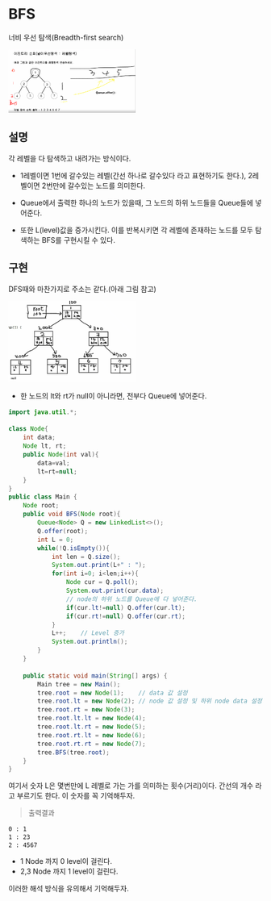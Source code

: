 # BFS
너비 우선 탐색(Breadth-first search)

<img src ="https://github.com/steadykyu/TIL/blob/master/Algorithm/%EC%9E%90%EB%B0%94%EC%95%8C%EA%B3%A0%EB%A6%AC%EC%A6%98_%EC%9D%B8%ED%94%84%EB%9F%B0/7.%20Recursive%2C%20Tree%2C%20Graph(DFS%2C%20BFS%20%EA%B8%B0%EC%B4%88)/img/7_7_1.png" width="50%" height="50%">

## 설명

각 레벨을 다 탐색하고 내려가는 방식이다.

- 1레벨이면 1번에 갈수있는 레벨(간선 하나로 갈수있다 라고 표현하기도 한다.), 2레벨이면 2번만에 갈수있는 노드를 의미한다.

+ Queue에서 출력한 하나의 노드가 있을때, 그 노드의 하위 노드들을 Queue들에 넣어준다.

+ 또한 L(level)값을 증가시킨다. 이를 반복시키면 각 레벨에 존재하는 노드를 모두 탐색하는 BFS를 구현시킬 수 있다.

## 구현

DFS때와 마찬가지로 주소는 같다.(아래 그림 참고)

<img src ="https://github.com/steadykyu/TIL/blob/master/Algorithm/%EC%9E%90%EB%B0%94%EC%95%8C%EA%B3%A0%EB%A6%AC%EC%A6%98_%EC%9D%B8%ED%94%84%EB%9F%B0/7.%20Recursive%2C%20Tree%2C%20Graph(DFS%2C%20BFS%20%EA%B8%B0%EC%B4%88)/img/7_5_2.png" width="50%" height="50%">

+ 한 노드의 lt와 rt가 null이 아니라면, 전부다 Queue에 넣어준다.

```java
import java.util.*;

class Node{
    int data;
    Node lt, rt;
    public Node(int val){
        data=val;
        lt=rt=null;
    }
}
public class Main {
    Node root;
    public void BFS(Node root){
        Queue<Node> Q = new LinkedList<>();
        Q.offer(root);
        int L = 0;
        while(!Q.isEmpty()){
            int len = Q.size();
            System.out.print(L+" : ");
            for(int i=0; i<len;i++){
                Node cur = Q.poll();
                System.out.print(cur.data);
                // node의 하위 노드를 Queue에 다 넣어준다.
                if(cur.lt!=null) Q.offer(cur.lt);
                if(cur.rt!=null) Q.offer(cur.rt);
            }
            L++;    // Level 증가
            System.out.println();
        }
    }

    public static void main(String[] args) {
        Main tree = new Main();
        tree.root = new Node(1);    // data 값 설정
        tree.root.lt = new Node(2); // node 값 설정 및 하위 node data 설정
        tree.root.rt = new Node(3);
        tree.root.lt.lt = new Node(4);
        tree.root.lt.rt = new Node(5);
        tree.root.rt.lt = new Node(6);
        tree.root.rt.rt = new Node(7);
        tree.BFS(tree.root);
    }
}
```

여기서 숫자 L은 몇번만에 L 레벨로 가는 가를 의미하는 횟수(거리)이다. 간선의 개수 라고 부르기도 한다. 이 숫자를 꼭 기억해두자. 

> 출력결과
```
0 : 1
1 : 23
2 : 4567
```
+ 1 Node 까지 0 level이 걸린다.
+ 2,3 Node 까지 1 level이 걸린다.

이러한 해석 방식을 유의해서 기억해두자.
